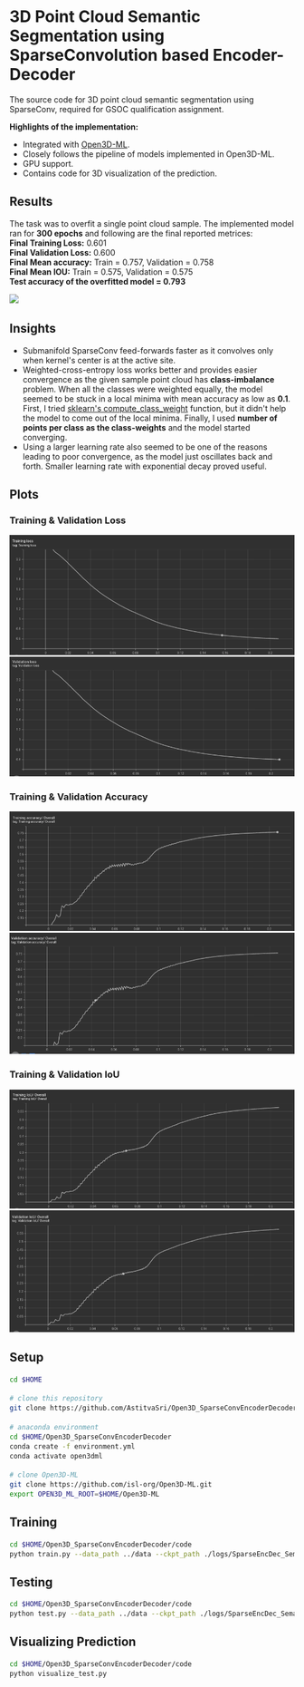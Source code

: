 # 3D Point Cloud Semantic Segmentation using SparseConvolution based Encoder-Decoder
The source code for 3D point cloud semantic segmentation using SparseConv, required for GSOC qualification assignment.


**Highlights of the implementation:**

* Integrated with [Open3D-ML](http://www.open3d.org/docs/release/open3d_ml.html).
* Closely follows the pipeline of models implemented in Open3D-ML.
* GPU support.
* Contains code for 3D visualization of the prediction.

## Results

The task was to overfit a single point cloud sample. The implemented model ran for **300 epochs** and following are the final reported metrices:\
**Final Training Loss:** 0.601\
**Final Validation Loss:** 0.600\
**Final Mean accuracy:** Train = 0.757, Validation = 0.758\
**Final Mean IOU:** Train = 0.575, Validation = 0.575\
**Test accuracy of the overfitted model = 0.793**

<kbd>
  <img src="https://github.com/AstitvaSri/Open3D_SparseConvEncoderDecoder/blob/main/pcd.gif" width="1920">
</kbd>

## Insights
* Submanifold SparseConv feed-forwards faster as it convolves only when kernel's center is at the active site.
* Weighted-cross-entropy loss works better and provides easier convergence as the given sample point cloud has **class-imbalance** problem. When all the classes were weighted equally, the model seemed to be stuck in a local minima with mean accuracy as low as **0.1**. First, I tried [sklearn's compute_class_weight](https://scikit-learn.org/stable/modules/generated/sklearn.utils.class_weight.compute_class_weight.html) function, but it didn't help the model to come out of the local minima. Finally, I used **number of points per class as the class-weights** and the model started converging.
* Using a larger learning rate also seemed to be one of the reasons leading to poor convergence, as the model just oscillates back and forth. Smaller learning rate with exponential decay proved useful.

## Plots
### Training & Validation Loss
<kbd>
  <img src="https://github.com/AstitvaSri/Open3D_SparseConvEncoderDecoder/blob/main/plots/train_loss.png">
</kbd>
<kbd>
  <img src="https://github.com/AstitvaSri/Open3D_SparseConvEncoderDecoder/blob/main/plots/val_loss.png">
</kbd>

### Training & Validation Accuracy
<kbd>
  <img src="https://github.com/AstitvaSri/Open3D_SparseConvEncoderDecoder/blob/main/plots/training_acc.png">
</kbd>
<kbd>
  <img src="https://github.com/AstitvaSri/Open3D_SparseConvEncoderDecoder/blob/main/plots/val_acc.png">
</kbd>

### Training & Validation IoU
<kbd>
  <img src="https://github.com/AstitvaSri/Open3D_SparseConvEncoderDecoder/blob/main/plots/training_IOU.png">
</kbd>
<kbd>
  <img src="https://github.com/AstitvaSri/Open3D_SparseConvEncoderDecoder/blob/main/plots/val_IOU.png">
</kbd>

## Setup

```bash
cd $HOME

# clone this repository
git clone https://github.com/AstitvaSri/Open3D_SparseConvEncoderDecoder.git

# anaconda environment
cd $HOME/Open3D_SparseConvEncoderDecoder
conda create -f environment.yml
conda activate open3dml

# clone Open3D-ML
git clone https://github.com/isl-org/Open3D-ML.git
export OPEN3D_ML_ROOT=$HOME/Open3D-ML
```

## Training
```bash
cd $HOME/Open3D_SparseConvEncoderDecoder/code
python train.py --data_path ../data --ckpt_path ./logs/SparseEncDec_Semantic3D_torch/checkpoint
```
## Testing
```bash
cd $HOME/Open3D_SparseConvEncoderDecoder/code
python test.py --data_path ../data --ckpt_path ./logs/SparseEncDec_Semantic3D_torch/checkpoint
```
## Visualizing Prediction
```bash
cd $HOME/Open3D_SparseConvEncoderDecoder/code
python visualize_test.py
```
